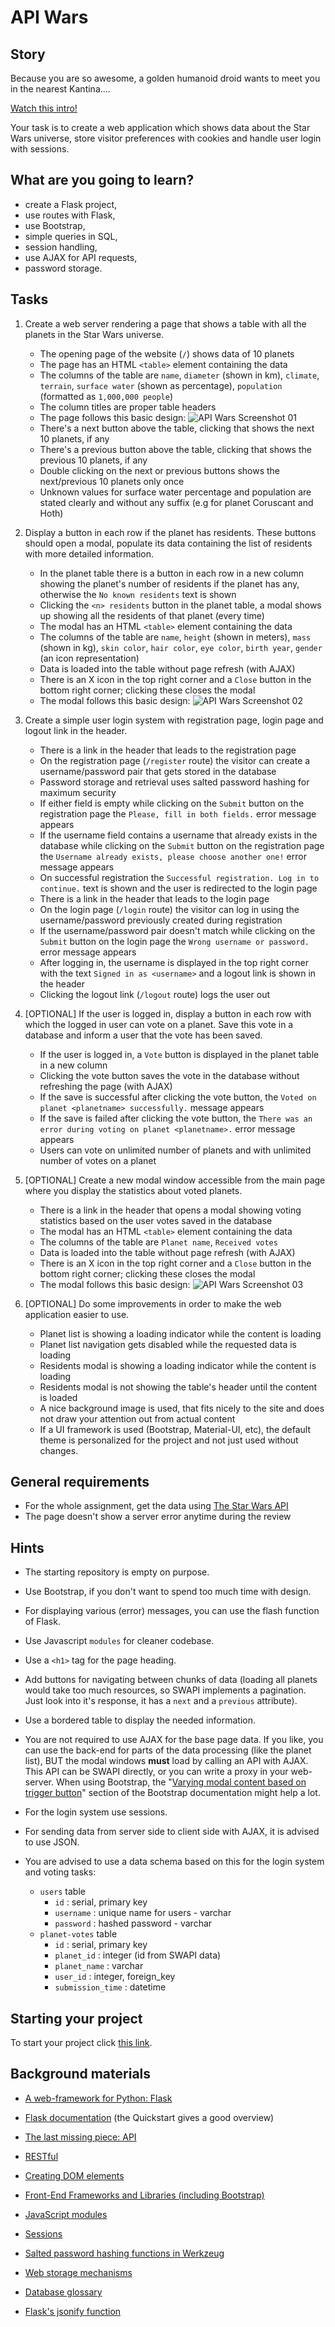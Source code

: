 # API Wars

## Story

Because you are so awesome, a golden humanoid droid wants to meet you in the nearest Kantina....

[Watch this intro!](https://starwarsintrocreator.kassellabs.io/?ref=redirect#!/BM1kT5Ezi0Q0b-Ell8TE)

Your task is to create a web application which shows data about the Star
Wars universe, store visitor preferences with cookies and handle user login with
sessions.

## What are you going to learn?

- create a Flask project,
- use routes with Flask,
- use Bootstrap,
- simple queries in SQL,
- session handling,
- use AJAX for API requests,
- password storage.

## Tasks

1. Create a web server rendering a page that shows a table with all the planets in the Star Wars universe.
    - The opening page of the website (`/`) shows data of 10 planets
    - The page has an HTML `<table>` element containing the data
    - The columns of the table are `name`, `diameter` (shown in km), `climate`, `terrain`, `surface water` (shown as percentage), `population` (formatted as `1,000,000 people`)
    - The column titles are proper table headers
    - The page follows this basic design: ![API Wars Screenshot 01](https://learn.code.cool/media/web/apiwars-screenshot-01.png)
    - There's a next button above the table, clicking that shows the next 10 planets, if any
    - There's a previous button above the table, clicking that shows the previous 10 planets, if any
    - Double clicking on the next or previous buttons shows the next/previous 10 planets only once
    - Unknown values for surface water percentage and population are stated clearly and without any suffix (e.g for planet Coruscant and Hoth)

2. Display a button in each row if the planet has residents. These buttons should open a modal, populate its data containing the list of residents with more detailed information.
    - In the planet table there is a button in each row in a new column showing the planet's number of residents if the planet has any, otherwise the `No known residents` text is shown
    - Clicking the `<n> residents` button in the planet table, a modal shows up showing all the residents of that planet (every time)
    - The modal has an HTML `<table>` element containing the data
    - The columns of the table are `name`, `height` (shown in meters), `mass` (shown in kg), `skin color`, `hair color`, `eye color`, `birth year`, `gender` (an icon representation)
    - Data is loaded into the table without page refresh (with AJAX)
    - There is an X icon in the top right corner and a `Close` button in the bottom right corner; clicking these closes the modal
    - The modal follows this basic design: ![API Wars Screenshot 02](https://learn.code.cool/media/web/apiwars-screenshot-02.png)

3. Create a simple user login system with registration page, login page and logout link in the header.
    - There is a link in the header that leads to the registration page
    - On the registration page (`/register` route) the visitor can create a username/password pair that gets stored in the database
    - Password storage and retrieval uses salted password hashing for maximum security
    - If either field is empty while clicking on the `Submit` button on the registration page the `Please, fill in both fields.` error message appears
    - If the username field contains a username that already exists in the database while clicking on the `Submit` button on the registration page the `Username already exists, please choose another one!` error message appears
    - On successful registration the `Successful registration. Log in to continue.` text is shown and the user is redirected to the login page
    - There is a link in the header that leads to the login page
    - On the login page (`/login` route) the visitor can log in using the username/password previously created during registration
    - If the username/password pair doesn't match while clicking on the `Submit` button on the login page the `Wrong username or password.` error message appears
    - After logging in, the username is displayed in the top right corner with the text `Signed in as <username>` and a logout link is shown in the header
    - Clicking the logout link (`/logout` route) logs the user out

4. [OPTIONAL] If the user is logged in, display a button in each row with which the logged in user can vote on a planet. Save this vote in a database and inform a user that the vote has been saved.
    - If the user is logged in, a `Vote` button is displayed in the planet table in a new column
    - Clicking the vote button saves the vote in the database without refreshing the page (with AJAX)
    - If the save is successful after clicking the vote button, the `Voted on planet <planetname> successfully.` message appears
    - If the save is failed after clicking the vote button, the `There was an error during voting on planet <planetname>.` error message appears
    - Users can vote on unlimited number of planets and with unlimited number of votes on a planet

5. [OPTIONAL] Create a new modal window accessible from the main page where you display the statistics about voted planets.
    - There is a link in the header that opens a modal showing voting statistics based on the user votes saved in the database
    - The modal has an HTML `<table>` element containing the data
    - The columns of the table are `Planet name`, `Received votes`
    - Data is loaded into the table without page refresh (with AJAX)
    - There is an X icon in the top right corner and a `Close` button in the bottom right corner; clicking these closes the modal
    - The modal follows this basic design: ![API Wars Screenshot 03](https://learn.code.cool/media/web/apiwars-screenshot-03.png)

6. [OPTIONAL] Do some improvements in order to make the web application easier to use.
    - Planet list is showing a loading indicator while the content is loading
    - Planet list navigation gets disabled while the requested data is loading
    - Residents modal is showing a loading indicator while the content is loading
    - Residents modal is not showing the table's header until the content is loaded
    - A nice background image is used, that fits nicely to the site and does not draw your attention out from actual content
    - If a UI framework is used (Bootstrap, Material-UI, etc), the default theme is personalized for the project and not just used without changes.

## General requirements

- For the whole assignment, get the data using [The Star Wars API](https://swapi.dev/)
- The page doesn't show a server error anytime during the review

## Hints

- The starting repository is empty on purpose.

- Use Bootstrap, if you don't want to spend too much time with design.
- For displaying various (error) messages, you can use the flash function of Flask.
- Use Javascript `modules` for cleaner codebase.


- Use a `<h1>` tag for the page heading.
- Add buttons for navigating between chunks of data (loading all planets would
  take too much resources, so SWAPI implements a pagination. Just look into it's
  response, it has a `next` and a `previous` attribute).
- Use a bordered table to display the needed information.
- You are not required to use AJAX for the base page data. If you like, you can
  use the back-end for parts of the data processing (like the planet list), BUT
  the modal windows **must** load by calling an API with AJAX. This API can be
  SWAPI directly, or you can write a proxy in your web-server. When using Bootstrap, the
  "[Varying modal content based on trigger
  button](https://getbootstrap.com/docs/4.1/components/modal/#via-javascript)"
  section of the Bootstrap documentation might help a lot.
- For the login system use sessions.
- For sending data from server side to client side with AJAX, it is advised to
  use JSON.
- You are advised to use a data schema based on this for the login system and voting tasks:
  - `users` table
    - `id` : serial, primary key
    - `username` : unique name for users - varchar
    - `password` : hashed password - varchar
  - `planet-votes` table
    - `id` : serial, primary key
    - `planet_id` : integer (id from SWAPI data)
    - `planet_name` : varchar
    - `user_id` : integer, foreign_key
    - `submission_time` : datetime

## Starting your project

To start your project click [this link](https://journey.code.cool/v2/project/solo/blueprint/api-wars/python).

## Background materials

- <i class="far fa-exclamation"></i> [A web-framework for Python: Flask](https://learn.code.cool/full-stack/#/../pages/python/python-flask)
- <i class="far fa-open_book"></i> [Flask documentation](http://flask.palletsprojects.com/) (the Quickstart gives a good overview)

- <i class="far fa-exclamation"></i> [The last missing piece: API](https://learn.code.cool/full-stack/#/../pages/web/the-last-missing-piece-api.md)
- <i class="far fa-open_book"></i> [RESTful](https://learn.code.cool/full-stack/#/../pages/web/restful.md)

- <i class="far fa-exclamation"></i> [Creating DOM elements](https://learn.code.cool/full-stack/#/../pages/javascript/javascript-extending-the-dom.md)
- <i class="far fa-open_book"></i> [Front-End Frameworks and Libraries (including Bootstrap)](https://learn.code.cool/full-stack/#/../pages/javascript/frontend-libraries-and-frameworks.md)

- <i class="far fa-exclamation"></i> [JavaScript modules](https://learn.code.cool/full-stack/#/../pages/javascript/javascript-modules.md)

- <i class="far fa-exclamation"></i> [Sessions](https://learn.code.cool/full-stack/#/../pages/web/authentication-sessions.md)
- <i class="far fa-exclamation"></i> [Salted password hashing functions in Werkzeug](https://werkzeug.palletsprojects.com/en/1.0.x/utils/#module-werkzeug.security)
- <i class="far fa-open_book"></i> [Web storage mechanisms](https://learn.code.cool/full-stack/#/../pages/javascript/web-storage-mechanisms.md)
- <i class="far fa-open_book"></i> [Database glossary](https://learn.code.cool/full-stack/#/../pages/sql/database-glossary)
- <i class="far fa-candy-cane"></i> [Flask's jsonify function](https://flask.palletsprojects.com/en/1.1.x/api/#flask.json.jsonify)

